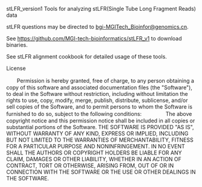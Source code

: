 stLFR_version1
Tools for analyzing stLFR(Single Tube Long Fragment Reads) data

stLFR questions may be directed to bgi-MGITech_Bioinfor@genomics.cn.

See https://github.com/MGI-tech-bioinformatics/stLFR_v1 to download binaries.

See stLFR alignment cookbook for detailed usage of these tools.


License

　　Permission is hereby granted, free of charge, to any person obtaining a copy of this software and associated documentation files (the "Software"), to deal in the Software without restriction, including without limitation the rights to use, copy, modify, merge, publish, distribute, sublicense, and/or sell copies of the Software, and to permit persons to whom the Software is furnished to do so, subject to the following conditions:
　　
　　The above copyright notice and this permission notice shall be included in all copies or substantial portions of the Software.
THE SOFTWARE IS PROVIDED "AS IS", WITHOUT WARRANTY OF ANY KIND, EXPRESS OR IMPLIED, INCLUDING BUT NOT LIMITED TO THE WARRANTIES OF MERCHANTABILITY, FITNESS FOR A PARTICULAR PURPOSE AND NONINFRINGEMENT. IN NO EVENT SHALL THE AUTHORS OR COPYRIGHT HOLDERS BE LIABLE FOR ANY CLAIM, DAMAGES OR OTHER LIABILITY, WHETHER IN AN ACTION OF CONTRACT, TORT OR OTHERWISE, ARISING FROM, OUT OF OR IN CONNECTION WITH THE SOFTWARE OR THE USE OR OTHER DEALINGS IN THE SOFTWARE.
